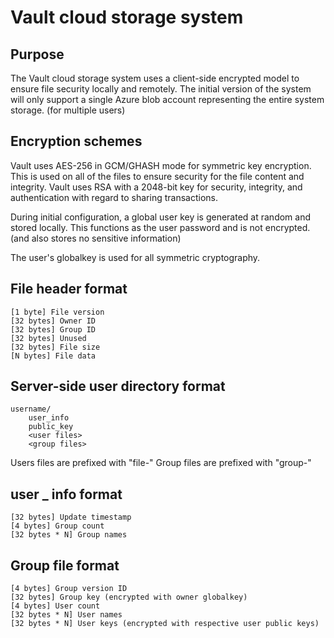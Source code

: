 Vault cloud storage system
==========================

Purpose
-------

The Vault cloud storage system uses a client-side encrypted model to ensure file security locally and remotely.
The initial version of the system will only support a single Azure blob account representing the entire system storage. (for multiple users)

Encryption schemes
------------------

Vault uses AES-256 in GCM/GHASH mode for symmetric key encryption. This is used on all of the files to ensure security for the file content and integrity.
Vault uses RSA with a 2048-bit key for security, integrity, and authentication with regard to sharing transactions.

During initial configuration, a global user key is generated at random and stored locally.
This functions as the user password and is not encrypted. (and also stores no sensitive information)

The user's globalkey is used for all symmetric cryptography.

File header format
------------------

	[1 byte] File version
	[32 bytes] Owner ID
	[32 bytes] Group ID
	[32 bytes] Unused
	[32 bytes] File size
	[N bytes] File data

Server-side user directory format
---------------------------------

	username/
		user_info
		public_key
		<user files>
		<group files>

Users files are prefixed with "file-"
Group files are prefixed with "group-"

user _ info format
------------------

	[32 bytes] Update timestamp
	[4 bytes] Group count
	[32 bytes * N] Group names

Group file format
-----------------

	[4 bytes] Group version ID
	[32 bytes] Group key (encrypted with owner globalkey)
	[4 bytes] User count
	[32 bytes * N] User names
	[32 bytes * N] User keys (encrypted with respective user public keys)
